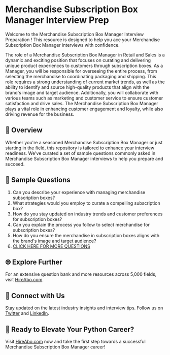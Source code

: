 # Merchandise Subscription Box Manager Interview Prep

Welcome to the Merchandise Subscription Box Manager Interview Preparation ! This resource is designed to help you ace your Merchandise Subscription Box Manager interviews with confidence.

The role of a Merchandise Subscription Box Manager in Retail and Sales is a dynamic and exciting position that focuses on curating and delivering unique product experiences to customers through subscription boxes. As a Manager, you will be responsible for overseeing the entire process, from selecting the merchandise to coordinating packaging and shipping. This role requires a strong understanding of current market trends, as well as the ability to identify and source high-quality products that align with the brand's image and target audience. Additionally, you will collaborate with various teams such as marketing and customer service to ensure customer satisfaction and drive sales. The Merchandise Subscription Box Manager plays a vital role in enhancing customer engagement and loyalty, while also driving revenue for the business.

## 🚀 Overview

Whether you're a seasoned Merchandise Subscription Box Manager or just starting in the field, this repository is tailored to enhance your interview readiness. We've curated a set of sample questions commonly asked in Merchandise Subscription Box Manager interviews to help you prepare and succeed.

## 📝 Sample Questions

1. Can you describe your experience with managing merchandise subscription boxes?
2. What strategies would you employ to curate a compelling subscription box?
3. How do you stay updated on industry trends and customer preferences for subscription boxes?
4. Can you explain the process you follow to select merchandise for subscription boxes?
5. How do you ensure the merchandise in subscription boxes aligns with the brand's image and target audience?
6. [CLICK HERE FOR MORE QUESTIONS](https://hireabo.com/job/22_3_50/Merchandise%20Subscription%20Box%20Manager)

## 🌐 Explore Further

For an extensive question bank and more resources across 5,000 fields, visit [HireAbo.com](https://www.hireabo.com).

## 📱 Connect with Us

Stay updated on the latest industry insights and interview tips. Follow us on [Twitter](https://twitter.com/hireabo) and [LinkedIn](https://www.linkedin.com/in/hire-abo-3609972a8/).

## 🚀 Ready to Elevate Your Python Career?

Visit [HireAbo.com](https://www.hireabo.com) now and take the first step towards a successful Merchandise Subscription Box Manager career!